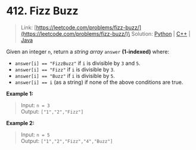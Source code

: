 # 412. Fizz Buzz

> Link: [https://leetcode.com/problems/fizz-buzz/](https://leetcode.com/problems/fizz-buzz/)\
> Solution: [Python](main.py) | [C++](main.cpp) | [Java](main.cpp)

Given an integer `n`, return a *string array* `answer` **(1-indexed)** where:

- `answer[i] == "FizzBuzz"` if `i` is divisible by `3` and `5`.
- `answer[i] == "Fizz"` if `i` is divisible by `3`.
- `answer[i] == "Buzz"` if `i` is divisible by `5`.
- `answer[i] == i` (as a string) if none of the above conditions are true.

**Example 1:**

> Input: `n = 3`\
> Output: `["1","2","Fizz"]`

**Example 2:**

> Input: `n = 5`\
> Output: `["1","2","Fizz","4","Buzz"]`
